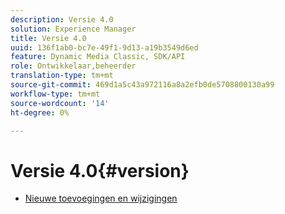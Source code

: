 ```yaml
---
description: Versie 4.0
solution: Experience Manager
title: Versie 4.0
uuid: 136f1ab0-bc7e-49f1-9d13-a19b3549d6ed
feature: Dynamic Media Classic, SDK/API
role: Ontwikkelaar,beheerder
translation-type: tm+mt
source-git-commit: 469d1a5c43a972116a8a2efb0de5708800130a99
workflow-type: tm+mt
source-wordcount: '14'
ht-degree: 0%

---
```



# Versie 4.0{#version}

* [Nieuwe toevoegingen en wijzigingen](r-4-0-new.md)

